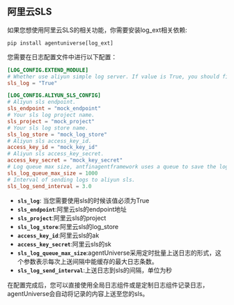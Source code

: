## 阿里云SLS
如果您想使用阿里云SLS的相关功能，你需要安装log_ext相关依赖:
```shell
pip install agentuniverse[log_ext]
```
您需要在日志配置文件中进行以下配置：
```toml
[LOG_CONFIG.EXTEND_MODULE]
# Whether use aliyun simple log server. If value is True, you should fill the ALIYUN_SLS_CONFIG below.
sls_log = "True"

[LOG_CONFIG.ALIYUN_SLS_CONFIG]
# Aliyun sls endpoint.
sls_endpoint = "mock_endpoint"
# Your sls log project name.
sls_project = "mock_project"
# Your sls log store name.
sls_log_store = "mock_log_store"
# Aliyun sls access_key_id.
access_key_id = "mock_key_id"
# Aliyun sls access_key_secret.
access_key_secret = "mock_key_secret"
# Log queue max size, antfinagentframework uses a queue to save the logs to be sent, they will be sent periodically.
sls_log_queue_max_size = 1000
# Interval of sending logs to aliyun sls.
sls_log_send_interval = 3.0
```
- **`sls_log`**: 当您需要使用sls的时候该值必须为True
- **`sls_endpoint`**:阿里云sls的endpoint地址
- **`sls_project`**:阿里云sls的project
- **`sls_log_store`**:阿里云sls的log_store
- **`access_key_id`**:阿里云sls的ak
- **`access_key_secret`**:阿里云sls的sk
- **`sls_log_queue_max_size`**:agentUniverse采用定时批量上送日志的形式，这个参数表示每次上送间隔中能缓存的最大日志条数。
- **`sls_log_send_interval`**:上送日志到sls的间隔，单位为秒

在配置完成后，您可以直接使用全局日志组件或是定制日志组件记录日志，agentUniverse会自动将记录的内容上送至您的sls。
